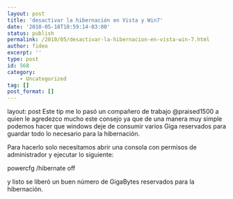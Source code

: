 ```yaml
---
layout: post
title: 'desactivar la hibernación en Vista y Win7'
date: '2010-05-18T10:59:14-03:00'
status: publish
permalink: /2010/05/desactivar-la-hibernacion-en-vista-win-7.html
author: fideo
excerpt: ''
type: post
id: 568
category:
    - Uncategorized
tag: []
post_format: []
---
```

layout: post
Este tip me lo pasó un compañero de trabajo @praised1500 a quien le agredezco mucho este consejo ya que de una manera muy simple podemos hacer que windows deje de consumir varios Giga reservados para guardar todo lo necesario para la hibernación.

Para hacerlo solo necesitamos abrir una consola con permisos de administrador y ejecutar lo siguiente:

powercfg /hibernate off

y listo se liberó un buen número de GigaBytes reservados para la hibernación.